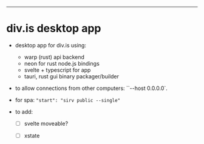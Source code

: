 ---
# div.is desktop app

- desktop app for div.is using:
    - warp (rust) api backend
    - neon for rust node.js bindings
    - svelte + typescript for app
    - tauri, rust gui binary packager/builder

- to allow connections from other computers: ``--host 0.0.0.0`.
- for spa:  `"start": "sirv public --single"`
- to add:
    - [ ] svelte moveable?
    - [ ] xstate


